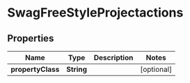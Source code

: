 
# SwagFreeStyleProjectactions

## Properties
Name | Type | Description | Notes
------------ | ------------- | ------------- | -------------
**propertyClass** | **String** |  |  [optional]



